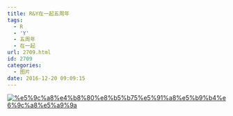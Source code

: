 ```yaml
---
title: R&Y在一起五周年
tags:
  - R
  - 'Y'
  - 五周年
  - 在一起
url: 2709.html
id: 2709
categories:
  - 图片
date: 2016-12-20 09:09:15
---
```


[![%e5%9c%a8%e4%b8%80%e8%b5%b75%e5%91%a8%e5%b9%b4%e6%9c%a8%e5%a9%9a](http://photo.guolaijie.com/rooufer/uploads/2016/12/在一起5周年木婚.jpg)](http://photo.guolaijie.com/rooufer/uploads/2016/12/在一起5周年木婚.jpg)